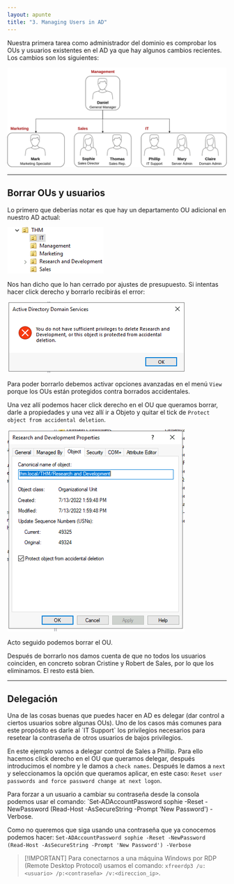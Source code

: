 ```yaml
---
layout: apunte
title: "3. Managing Users in AD"
---
```


Nuestra primera tarea como administrador del dominio es comprobar los OUs y usuarios existentes en el AD ya que hay algunos cambios recientes. Los cambios son los siguientes:

![](/apuntes/img/050.png)

---------------
<h2>Borrar OUs y usuarios</h2>
Lo primero que deberías notar es que hay un departamento OU adicional en nuestro AD actual:

![](/apuntes/img/051.png)

Nos han dicho que lo han cerrado por ajustes de presupuesto. Si intentas hacer click derecho y borrarlo recibirás el error:

![](/apuntes/img/052.png)

Para poder borrarlo debemos activar opciones avanzadas en el menú `View` porque los OUs están protegidos contra borrados accidentales.

Una vez allí podemos hacer click derecho en el OU que queramos borrar, darle a propiedades y una vez allí ir a Objeto y quitar el tick de `Protect object from accidental deletion`.

![](/apuntes/img/053.png)

Acto seguido podemos borrar el OU.

Después de borrarlo nos damos cuenta de que no todos los usuarios coinciden, en concreto sobran Cristine y Robert de Sales, por lo que los eliminamos. El resto está bien.

-------------------
<h2>Delegación</h2>
Una de las cosas buenas que puedes hacer en AD es delegar (dar control a ciertos usuarios sobre algunas OUs). Uno de los casos más comunes para este propósito es darle al `IT Support` los privilegios necesarios para resetear la contraseña de otros usuarios de bajos privilegios.

En este ejemplo vamos a delegar control de Sales a Phillip. Para ello hacemos click derecho en el OU que queramos delegar, después introducimos el nombre y le damos a `check names`. Después le damos a `next` y seleccionamos la opción que queramos aplicar, en este caso: `Reset user passwords and force password change at next logon`.

Para forzar a un usuario a cambiar su contraseña desde la consola podemos usar el comando: `Set-ADAccountPassword sophie -Reset -NewPassword (Read-Host -AsSecureString -Prompt 'New Password') -Verbose.

Como no queremos que siga usando una contraseña que ya conocemos podemos hacer: `Set-ADAccountPassword sophie -Reset -NewPassword (Read-Host -AsSecureString -Prompt 'New Password') -Verbose`


>[!IMPORTANT] Para conectarnos a una máquina Windows por RDP (Remote Desktop Protocol) usamos el comando: `xfreerdp3 /u:<usuario> /p:<contraseña> /v:<direccion_ip>`.

